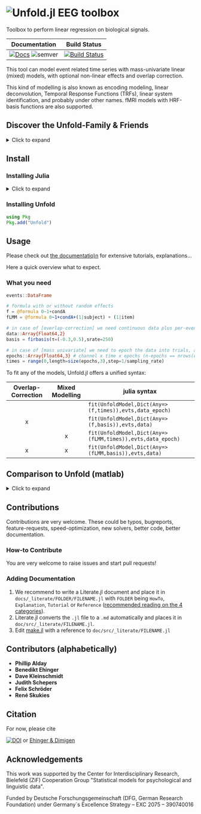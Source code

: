 # ![Unfold.jl EEG toolbox](https://github.com/unfoldtoolbox/Unfold.jl/assets/10183650/3cbe57c1-e1a7-4150-817a-ce3dcc844485)

Toolbox to perform linear regression on biological signals. 

| **Documentation**                                                               | **Build Status**                                                                                |
|:-------------------------------------------------------------------------------:|:-----------------------------------------------------------------------------------------------:|
| [![Docs][Doc-img]][Doc-url] ![semver][semver-img]  | [![Build Status][build-img]][build-url] |

[Doc-img]: https://img.shields.io/badge/docs-main-blue.svg
[Doc-url]: https://unfoldtoolbox.github.io/Unfold.jl/dev
[semver-img]: https://img.shields.io/badge/semantic-versioning-green
[build-img]: https://github.com/unfoldtoolbox/UnfoldSim.jl/workflows/CI/badge.svg
[build-url]: https://github.com/unfoldtoolbox/UnfoldSim.jl/workflows/CI.yml

This tool can model event related time series with mass-univariate linear (mixed) models, with optional non-linear effects and overlap correction.

This kind of modelling is also known as encoding modeling, linear deconvolution, Temporal Response Functions (TRFs), linear system identification, and probably under other names. fMRI models with HRF-basis functions are also supported.

## Discover the Unfold-Family & Friends
<details>
<summary>Click to expand</summary>
  
| | Link to Toolbox|
|---|---|
You are here | ![[Unfold.jl](https://github.com/unfoldtoolbox/Unfold.jl/tree/main)](https://github.com/unfoldtoolbox/Unfold.jl/assets/10183650/757575d0-aeb9-4d94-a5f8-832f13dcd2dd)
Simulate your own EEG data! | ![[UnfoldSim.jl](https://github.com/unfoldtoolbox/UnfoldSim.jl)](https://github.com/unfoldtoolbox/Unfold.jl/assets/10183650/328a4ccd-8860-4b13-9fb6-64d3df9e2091)
Easily load BIDS formatted EEG Data! |![[UnfoldBIDS.jl](https://github.com/ReneSkukies/UnfoldBIDS.jl)](https://github.com/unfoldtoolbox/Unfold.jl/assets/10183650/2956ca20-9c48-4066-9e50-c5d25c50f0d1)
Decoding of EEG data made easy  | ![[UnfoldDecode.jl](unfoldbids.com)](https://github.com/unfoldtoolbox/Unfold.jl/assets/10183650/802002c0-a1f2-4236-9123-562684d39dcf)
Statistically test your models! | ![[UnfoldStats.jl](unfoldstats.com)](https://github.com/unfoldtoolbox/Unfold.jl/assets/10183650/4c8f2b5a-ea84-4ee3-82f9-01ef05b4f4c6)
Visualise your results! | ![[UnfoldMakie.jl](unfoldmakie.com)](https://github.com/unfoldtoolbox/Unfold.jl/assets/10183650/37af35a0-c99c-4374-827b-40fc37de7c2b)
Julia interface to MNE-Python via PythonCall | [PyMNE.jl](https://github.com/beacon-biosignals/PyMNE.jl/tree/main)
</details>

## Install

### Installing Julia
<details>
<summary>Click to expand</summary>

The recommended way to install julia is [juliaup](https://github.com/JuliaLang/juliaup).
It allows you to, e.g., easily update Julia at a later point, but also test out alpha/beta versions etc.

TL:DR; If you dont want to read the explicit instructions, just copy the following command

#### Windows

AppStore -> JuliaUp,  or `winget install julia -s msstore` in CMD

#### Mac & Linux

`curl -fsSL https://install.julialang.org | sh` in any shell
</details>

### Installing Unfold

```julia
using Pkg
Pkg.add("Unfold")
```

## Usage

Please check out [the documentatio)n](https://unfoldtoolbox.github.io/Unfold.jl/dev) for extensive tutorials, explanations...

Here a quick overview what to expect.

### What you need

```julia
events::DataFrame

# formula with or without random effects
f = @formula 0~1+condA
fLMM = @formula 0~1+condA+(1|subject) + (1|item)

# in case of [overlap-correction] we need continuous data plus per-eventtype one basisfunction (typically firbasis)
data::Array{Float64,2}
basis = firbasis(τ=(-0.3,0.5),srate=250)

# in case of [mass univariate] we need to epoch the data into trials, and a accompanying time vector
epochs::Array{Float64,3} # channel x time x epochs (n-epochs == nrows(events))
times = range(0,length=size(epochs,3),step=1/sampling_rate)
```

To fit any of the models, Unfold.jl offers a unified syntax:

| Overlap-Correction | Mixed Modelling | julia syntax |
|:---:|:---:|---|
|  |  | `fit(UnfoldModel,Dict(Any=>(f,times)),evts,data_epoch)` |
| x |  | `fit(UnfoldModel,Dict(Any=>(f,basis)),evts,data)` |
|  | x | `fit(UnfoldModel,Dict(Any=>(fLMM,times)),evts,data_epoch)` |
| x | x | `fit(UnfoldModel,Dict(Any=>(fLMM,basis)),evts,data)` |

## Comparison to Unfold (matlab)
<details>
<summary>Click to expand</summary>

The matlab version is still maintained, but active development happens in Julia.

| Feature                 | Unfold | unmixed (defunct) | Unfold.jl |
|-------------------------|--------|---------|-----------|
| overlap correction      | x      | x       | x         |
| non-linear splines      | x      | x       | x         |
| speed |       |  🐌      | ⚡ 2-100x        |
| GPU support | | | 🚀|
| plotting tools          | x      |         | [UnfoldMakie.jl](https://unfoldtoolbox.github.io/UnfoldMakie.jl/dev/)  |
| Interactive plotting  |       |         | stay tuned - coming soon! |
| simulation tools          | x      |         | [UnfoldSim.jl](https://unfoldtoolbox.github.io/UnfoldSim.jl)  |
| BIDS support          | x      |         | alpha: [UnfoldBIDS.jl](https://github.com/ReneSkukies/UnfoldBIDS.jl/))  |
| sanity checks           | x      |         | x         |
| tutorials               | x      |         | x       |
| unittests               | x      |         | x         |
| Alternative bases e.g. HRF (fMRI)        |        |         | x         |
| mix different basisfunctions      |        |         | x         |
| different timewindows per event   |        |         | x         |
| mixed models            |        | x       | x         |
| item & subject effects  |        | (x)       | x         |
| decoding  |        |        | back2back regression         |
| outlier-robust fits  |        |        |  [many options (but slower)](https://unfoldtoolbox.github.io/Unfold.jl/dev/HowTo/custom_solvers/#Robust-Solvers)   |
| 🐍Python support | | | [via Pycall, link to notebook](https://github.com/unfoldtoolbox/Unfold.jl/blob/main/docs/src/HowTo/pyjulia_unfold.ipynb)|
</details>

## Contributions

Contributions are very welcome. These could be typos, bugreports, feature-requests, speed-optimization, new solvers, better code, better documentation.

### How-to Contribute

You are very welcome to raise issues and start pull requests!

### Adding Documentation

1. We recommend to write a Literate.jl document and place it in `docs/_literate/FOLDER/FILENAME.jl` with `FOLDER` being `HowTo`, `Explanation`, `Tutorial` or `Reference` ([recommended reading on the 4 categories](https://documentation.divio.com/)).
2. Literate.jl converts the `.jl` file to a `.md` automatically and places it in `doc/src/_literate/FILENAME.jl`.
3. Edit [make.jl](https://github.com/unfoldtoolbox/Unfold.jl/blob/main/docs/make.jl) with a reference to `doc/src/_literate/FILENAME.jl`

## Contributors (alphabetically)

- **Phillip Alday**
- **Benedikt Ehinger**
- **Dave Kleinschmidt**
- **Judith Schepers**
- **Felix Schröder**
- **René Skukies**

## Citation

For now, please cite

[![DOI](https://zenodo.org/badge/DOI/10.5281/zenodo.6423476.svg)](https://doi.org/10.5281/zenodo.6423476) or [Ehinger & Dimigen](https://peerj.com/articles/7838/)

## Acknowledgements

This work was supported by the Center for Interdisciplinary Research, Bielefeld (ZiF) Cooperation Group "Statistical models for psychological and linguistic data".

Funded by Deutsche Forschungsgemeinschaft (DFG, German Research Foundation) under Germany´s Excellence Strategy – EXC 2075 – 390740016
